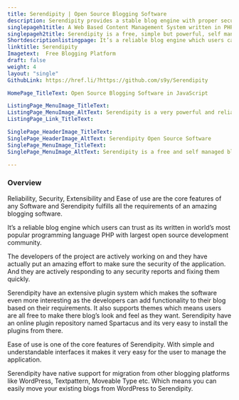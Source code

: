 ```yaml
---
title: Serendipity | Open Source Blogging Software
description: Serendipity provides a stable blog engine with proper security measures. Extend functionality via easy to install plugins available at their online repository.
singlepageh1title: A Web Based Content Management System written in PHP
singlepageh2title: Serendipity is a free, simple but powerful, self managed blogging platform and CMS. Personalize look and feel of your blog or website with appropriate themes.
Shortdescriptionlistingpage: It’s a reliable blog engine which users can trust as its written in world’s most popular programming language PHP with largest open source development community.
linktitle: Serendipity
Imagetext:  Free Blogging Platform 
draft: false
weight: 4
layout: "single"
GithubLink: https://href.li/?https://github.com/s9y/Serendipity

HomePage_TitleText: Open Source Blogging Software in JavaScript

ListingPage_MenuImage_TitleText: 
ListingPage_MenuImage_AltText: Serendipity is a very powerful and reliable blog engine
ListingPage_Link_TitleText: 

SinglePage_HeaderImage_TitleText: 
SinglePage_HeaderImage_AltText: Serendipity Open Source Software
SinglePage_MenuImage_TitleText: 
SinglePage_MenuImage_AltText: Serendipity is a free and self managed blogging platform.

---
```


### Overview

Reliability, Security, Extensibility and Ease of use are the core features of any Software and Serendipity fulfills all the requirements of an amazing blogging software.

It’s a reliable blog engine which users can trust as its written in world’s most popular programming language PHP with largest open source development community.

The developers of the project are actively working on and they have actually put an amazing effort to make sure the security of the application. And they are actively responding to any security reports and fixing them quickly.

Serendipity have an extensive plugin system which makes the software even more interesting as the developers can add functionality to their blog based on their requirements. It also supports themes which means users are all free to make there blog’s look and feel as they want. Serendipity have an online plugin repository named Spartacus and its very easy to install the plugins from there.

Ease of use is one of the core features of Serendipity. With simple and understandable interfaces it makes it very easy for the user to manage the application.

Serendipity have native support for migration from other blogging platforms like WordPress, Textpattern, Moveable Type etc. Which means you can easily move your existing blogs from WordPress to Serendipity.
